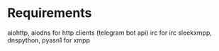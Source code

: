 
Requirements
===
aiohttp, aiodns for http clients (telegram bot api)
irc for irc
sleekxmpp, dnspython, pyasn1 for xmpp

